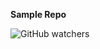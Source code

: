
**Sample Repo**  

![GitHub watchers](https://img.shields.io/github/watchers/Pradeepgb10/Sample_Repo?style=flat-square)
